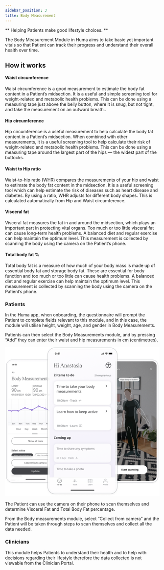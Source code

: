 ```yaml
---
sidebar_position: 3
title: Body Measurement
---
```


** Helping Patients make good lifestyle choices. **

The Body Measurement Module in Huma aims to take basic yet important vitals so that Patient can track their progress and understand their overall health over time.

## How it works

#### Waist circumference
Waist circumference is a good measurement to estimate the body fat content in a Patient’s midsection. It is a useful and simple screening tool for weight-related and metabolic health problems. This can be done using a measuring tape just above the belly button, where it is snug, but not tight, and take the measurement on an outward breath..

#### Hip circumference
Hip circumference is a useful measurement to help calculate the body fat content in a Patient’s midsection. When combined with other measurements, it is a useful screening tool to help calculate their risk of weight-related and metabolic health problems. This can be done using a measuring tape around the largest part of the hips — the widest part of the buttocks. 

#### Waist to Hip ratio
Waist-to-hip ratio (WHR) compares the measurements of your hip and waist to estimate the body fat content in the midsection. It is a useful screening tool which can help estimate the risk of diseases such as heart disease and diabetes. By using a ratio, WHR adjusts for different body shapes. This is calculated automatically from Hip and Waist circumference.

#### Visceral fat
Visceral fat measures the fat in and around the midsection, which plays an important part in protecting vital organs. Too much or too little visceral fat can cause long-term health problems. A balanced diet and regular exercise can help maintain the optimum level. This measurement is collected by scanning the body using the camera on the Patient’s phone.

#### Total body fat %
Total body fat is a measure of how much of your body mass is made up of essential body fat and storage body fat. These are essential for body function and too much or too little can cause health problems. A balanced diet and regular exercise can help maintain the optimum level. This measurement is collected by scanning the body using the camera on the Patient’s phone.

### Patients
In the Huma app, when onboarding, the questionnaire will prompt the Patient to complete fields relevant to this module, and in this case, the module will utilise height, weight, age, and gender in Body Measurements.

Patients can then select the Body Measurements module, and by pressing “Add” they can enter their waist and hip measurements in cm (centimetres).

![Adding data to body measurements](./assets/body-measurements.png)

The Patient can use the camera on their phone to scan themselves and determine Visceral Fat and Total Body Fat percentage. 

From the Body measurements module, select “Collect from camera” and the Patient will be taken through steps to scan themselves and collect all the data needed.

### Clinicians

This module helps Patients to understand their health and to help with decisions regarding their lifestyle therefore the data collected is not viewable from the Clinician Portal. 
